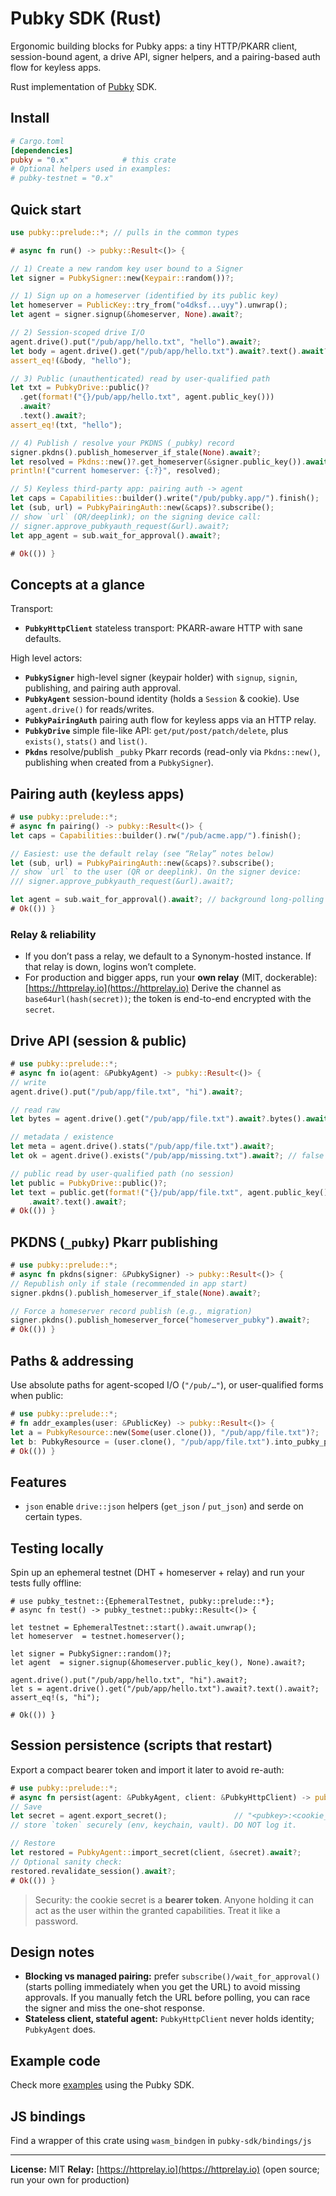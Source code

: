# Pubky SDK (Rust)

Ergonomic building blocks for Pubky apps: a tiny HTTP/PKARR client, session-bound agent, a drive API, signer helpers, and a pairing-based auth flow for keyless apps.

Rust implementation of [Pubky](https://github.com/pubky/pubky-core) SDK.

## Install

```toml
# Cargo.toml
[dependencies]
pubky = "0.x"            # this crate
# Optional helpers used in examples:
# pubky-testnet = "0.x"
```

## Quick start

```rust no_run
use pubky::prelude::*; // pulls in the common types

# async fn run() -> pubky::Result<()> {

// 1) Create a new random key user bound to a Signer
let signer = PubkySigner::new(Keypair::random())?;

// 1) Sign up on a homeserver (identified by its public key)
let homeserver = PublicKey::try_from("o4dksf...uyy").unwrap();
let agent = signer.signup(&homeserver, None).await?;

// 2) Session-scoped drive I/O
agent.drive().put("/pub/app/hello.txt", "hello").await?;
let body = agent.drive().get("/pub/app/hello.txt").await?.text().await?;
assert_eq!(&body, "hello");

// 3) Public (unauthenticated) read by user-qualified path
let txt = PubkyDrive::public()?
  .get(format!("{}/pub/app/hello.txt", agent.public_key()))
  .await?
  .text().await?;
assert_eq!(txt, "hello");

// 4) Publish / resolve your PKDNS (_pubky) record
signer.pkdns().publish_homeserver_if_stale(None).await?;
let resolved = Pkdns::new()?.get_homeserver(&signer.public_key()).await;
println!("current homeserver: {:?}", resolved);

// 5) Keyless third-party app: pairing auth -> agent
let caps = Capabilities::builder().write("/pub/pubky.app/").finish();
let (sub, url) = PubkyPairingAuth::new(&caps)?.subscribe();
// show `url` (QR/deeplink); on the signing device call:
// signer.approve_pubkyauth_request(&url).await?;
let app_agent = sub.wait_for_approval().await?;

# Ok(()) }
```

## Concepts at a glance

Transport:

- **`PubkyHttpClient`** stateless transport: PKARR-aware HTTP with sane defaults.

High level actors:

- **`PubkySigner`** high-level signer (keypair holder) with `signup`, `signin`, publishing, and pairing auth approval.
- **`PubkyAgent`** session-bound identity (holds a `Session` & cookie). Use `agent.drive()` for reads/writes.
- **`PubkyPairingAuth`** pairing auth flow for keyless apps via an HTTP relay.
- **`PubkyDrive`** simple file-like API: `get/put/post/patch/delete`, plus `exists()`, `stats()` and `list()`.
- **`Pkdns`** resolve/publish `_pubky` Pkarr records (read-only via `Pkdns::new()`, publishing when created from a `PubkySigner`).

## Pairing auth (keyless apps)

```rust ignore
# use pubky::prelude::*;
# async fn pairing() -> pubky::Result<()> {
let caps = Capabilities::builder().rw("/pub/acme.app/").finish();

// Easiest: use the default relay (see “Relay” notes below)
let (sub, url) = PubkyPairingAuth::new(&caps)?.subscribe();
// show `url` to the user (QR or deeplink). On the signer device:
/// signer.approve_pubkyauth_request(&url).await?;

let agent = sub.wait_for_approval().await?; // background long-polling started by `subscribe`
# Ok(()) }
```

### Relay & reliability

- If you don’t pass a relay, we default to a Synonym-hosted instance. If that relay is down, logins won’t complete.
- For production and bigger apps, run your **own relay** (MIT, dockerable): [https://httprelay.io](https://httprelay.io)
  Derive the channel as `base64url(hash(secret))`; the token is end-to-end encrypted with the `secret`.

## Drive API (session & public)

```rust ignore
# use pubky::prelude::*;
# async fn io(agent: &PubkyAgent) -> pubky::Result<()> {
// write
agent.drive().put("/pub/app/file.txt", "hi").await?;

// read raw
let bytes = agent.drive().get("/pub/app/file.txt").await?.bytes().await?;

// metadata / existence
let meta = agent.drive().stats("/pub/app/file.txt").await?;
let ok = agent.drive().exists("/pub/app/missing.txt").await?; // false

// public read by user-qualified path (no session)
let public = PubkyDrive::public()?;
let text = public.get(format!("{}/pub/app/file.txt", agent.public_key()))
    .await?.text().await?;
# Ok(()) }
```

## PKDNS (`_pubky`) Pkarr publishing

```rust ignore
# use pubky::prelude::*;
# async fn pkdns(signer: &PubkySigner) -> pubky::Result<()> {
// Republish only if stale (recommended in app start)
signer.pkdns().publish_homeserver_if_stale(None).await?;

// Force a homeserver record publish (e.g., migration)
signer.pkdns().publish_homeserver_force("homeserver_pubky").await?;
# Ok(()) }
```

## Paths & addressing

Use absolute paths for agent-scoped I/O (`"/pub/…"`), or user-qualified forms when public:

```rust ignore
# use pubky::prelude::*;
# fn addr_examples(user: &PublicKey) -> pubky::Result<()> {
let a = PubkyResource::new(Some(user.clone()), "/pub/app/file.txt")?;
let b: PubkyResource = (user.clone(), "/pub/app/file.txt").into_pubky_path()?;
# Ok(()) }
```

## Features

- `json` enable `drive::json` helpers (`get_json` / `put_json`) and serde on certain types.

## Testing locally

Spin up an ephemeral testnet (DHT + homeserver + relay) and run your tests fully offline:

```
# use pubky_testnet::{EphemeralTestnet, pubky::prelude::*};
# async fn test() -> pubky_testnet::pubky::Result<()> {

let testnet = EphemeralTestnet::start().await.unwrap();
let homeserver  = testnet.homeserver();

let signer = PubkySigner::random()?;
let agent  = signer.signup(&homeserver.public_key(), None).await?;

agent.drive().put("/pub/app/hello.txt", "hi").await?;
let s = agent.drive().get("/pub/app/hello.txt").await?.text().await?;
assert_eq!(s, "hi");

# Ok(()) }
```

## Session persistence (scripts that restart)

Export a compact bearer token and import it later to avoid re-auth:

```rust no_run
# use pubky::prelude::*;
# async fn persist(agent: &PubkyAgent, client: &PubkyHttpClient) -> pubky::Result<()> {
// Save
let secret = agent.export_secret();               // "<pubkey>:<cookie_secret>"
// store `token` securely (env, keychain, vault). DO NOT log it.

// Restore
let restored = PubkyAgent::import_secret(client, &secret).await?;
// Optional sanity check:
restored.revalidate_session().await?;
# Ok(()) }
```

> Security: the cookie secret is a **bearer token**. Anyone holding it can act as the user within the granted capabilities. Treat it like a password.

## Design notes

- **Blocking vs managed pairing:** prefer `subscribe()/wait_for_approval()` (starts polling immediately when you get the URL) to avoid missing approvals. If you manually fetch the URL before polling, you can race the signer and miss the one-shot response.
- **Stateless client, stateful agent:** `PubkyHttpClient` never holds identity; `PubkyAgent` does.

## Example code

Check more [examples](https://github.com/pubky/pubky-core/tree/main/examples) using the Pubky SDK.

## JS bindings

Find a wrapper of this crate using `wasm_bindgen` in `pubky-sdk/bindings/js`

---

**License:** MIT
**Relay:** [https://httprelay.io](https://httprelay.io) (open source; run your own for production)
